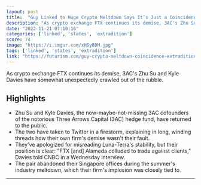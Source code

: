 ```yaml
---
layout: post
title:  "Guy Linked to Huge Crypto Meltdown Says It’s Just a Coincidence That He’s Hanging Out in a Country With No Extradition to United States"
description: "As crypto exchange FTX continues its demise, 3AC's Zhu Su and Kyle Davies have somewhat unexpectedly crawled out of the rubble."
date: "2022-11-21 07:10:16"
categories: ['linked', 'states', 'extradition']
score: 74
image: "https://i.imgur.com/xHSyBDM.jpg"
tags: ['linked', 'states', 'extradition']
link: "https://futurism.com/guy-crypto-meltdown-coincidence-extradition"
---
```


As crypto exchange FTX continues its demise, 3AC's Zhu Su and Kyle Davies have somewhat unexpectedly crawled out of the rubble.

## Highlights

- Zhu Su and Kyle Davies, the now-maybe-not-missing 3AC cofounders of the notorious Three Arrows Capital (3AC) hedge fund, have returned to the public.
- The two have taken to Twitter in a firestorm, explaining in long, winding threads how their own firm's demise wasn't their fault.
- They've apologized for misreading Luna-Terra's stability, but their position is clear: "FTX [and] Alameda colluded to trade against clients," Davies told CNBC in a Wednesday interview.
- The pair abandoned their Singapore offices during the summer's industry meltdown, which their firm's implosion was closely tied to.

---
